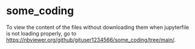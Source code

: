 # some_coding

To view the content of the files without downloading them when jupyterfile is not loading properly, go to https://nbviewer.org/github/gituser1234566/some_coding/tree/main/.